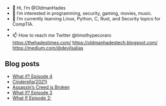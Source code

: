 - 👋 Hi, I’m @OldmanHades
- 👀 I’m interested in programming, security, gaming, movies, music.
- 🌱 I’m currently learning Linux, Python, C, Rust, and Security topics for CompTIA.
-
- 📫 How to reach me Twitter @timothypecoraro
https://thehadestimes.com/
https://oldmanhadestech.blogspot.com/
https://medium.com/@devilsalias

## Blog posts
<!-- BLOG-POST-LIST:START -->
- [What if? Episode 4](https://medium.com/@devilsalias/what-if-episode-4-3324a47cb560?source=rss-5097f5c9b801------2)
- [Cinderella(2021)](https://medium.com/@devilsalias/cinderella-a83fd516c2a5?source=rss-5097f5c9b801------2)
- [Assassin’s Creed is Broken](https://medium.com/@devilsalias/assassins-creed-is-broken-53b31c84dcab?source=rss-5097f5c9b801------2)
- [What if? Episode 3](https://medium.com/@devilsalias/what-if-episode-3-86d68ca75934?source=rss-5097f5c9b801------2)
- [What If Episode 2:](https://medium.com/@devilsalias/what-if-episode-2-c6099927d3a1?source=rss-5097f5c9b801------2)
<!-- BLOG-POST-LIST:END -->
